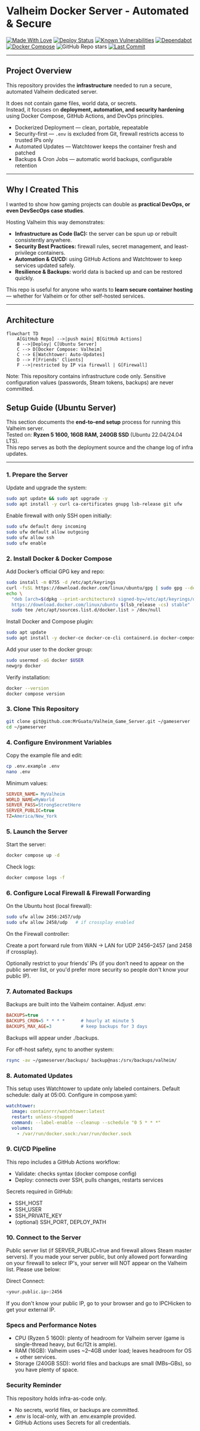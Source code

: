 # Valheim Docker Server - Automated & Secure

[![Made With Love](https://img.shields.io/badge/Made%20with%20%E2%9D%A4%EF%B8%8F-by%20Jonathan-red)](https://github.com/MrGuato)
[![Deploy Status](https://github.com/MrGuato/Valheim_Game_Server/actions/workflows/codeql.yml/badge.svg)](https://github.com/MrGuato/Valheim_Game_Server/actions/workflows/codeql.yml)
[![Known Vulnerabilities](https://snyk.io/test/github/MrGuato/Valheim_Game_Server/badge.svg)](https://snyk.io/test/github/MrGuato/Valheim_Game_Server)
[![Dependabot](https://img.shields.io/badge/Dependabot-enabled-brightgreen?logo=dependabot)]()
[![Docker Compose](https://img.shields.io/badge/Docker–Compose-blue?logo=docker)]()
![GitHub Repo stars](https://img.shields.io/github/stars/MrGuato/Valheim_Game_Server?style=social)
[![Last Commit](https://img.shields.io/github/last-commit/MrGuato/Valheim_Game_Server)]()

---

## Project Overview
This repository provides the **infrastructure** needed to run a secure, automated Valheim dedicated server.  

It does not contain game files, world data, or secrets.  
Instead, it focuses on **deployment, automation, and security hardening** using Docker Compose, GitHub Actions, and DevOps principles.

- Dockerized Deployment — clean, portable, repeatable  
- Security-first — `.env` is excluded from Git, firewall restricts access to trusted IPs only  
- Automated Updates — Watchtower keeps the container fresh and patched  
- Backups & Cron Jobs — automatic world backups, configurable retention  

---

## Why I Created This
I wanted to show how gaming projects can double as **practical DevOps, or even DevSecOps case studies**.  

Hosting Valheim this way demonstrates:
- **Infrastructure as Code (IaC):** the server can be spun up or rebuilt consistently anywhere.  
- **Security Best Practices:** firewall rules, secret management, and least-privilege containers.  
- **Automation & CI/CD:** using GitHub Actions and Watchtower to keep services updated safely.  
- **Resilience & Backups:** world data is backed up and can be restored quickly.  

This repo is useful for anyone who wants to **learn secure container hosting** — whether for Valheim or for other self-hosted services.

---

## Architecture

```mermaid
flowchart TD
    A[GitHub Repo] -->|push main| B[GitHub Actions]
    B -->|Deploy| C[Ubuntu Server]
    C --> D[Docker Compose: Valheim]
    C --> E[Watchtower: Auto-Updates]
    D --> F[Friends' Clients]
    F -->|restricted by IP via firewall | G[Firewall]
```
Note: This repository contains infrastructure code only.
Sensitive configuration values (passwords, Steam tokens, backups) are never committed.

## Setup Guide (Ubuntu Server)

This section documents the **end-to-end setup** process for running this Valheim server.  
Tested on: **Ryzen 5 1600, 16GB RAM, 240GB SSD** (Ubuntu 22.04/24.04 LTS).  
This repo serves as both the deployment source and the change log of infra updates.

---

### 1. Prepare the Server

Update and upgrade the system:
```bash
sudo apt update && sudo apt upgrade -y
sudo apt install -y curl ca-certificates gnupg lsb-release git ufw
```
Enable firewall with only SSH open initially:

```bash
sudo ufw default deny incoming
sudo ufw default allow outgoing
sudo ufw allow ssh
sudo ufw enable
```
### 2. Install Docker & Docker Compose

Add Docker’s official GPG key and repo:

```bash
sudo install -m 0755 -d /etc/apt/keyrings
curl -fsSL https://download.docker.com/linux/ubuntu/gpg | sudo gpg --dearmor -o /etc/apt/keyrings/docker.gpg
echo \
  "deb [arch=$(dpkg --print-architecture) signed-by=/etc/apt/keyrings/docker.gpg] \
  https://download.docker.com/linux/ubuntu $(lsb_release -cs) stable" | \
  sudo tee /etc/apt/sources.list.d/docker.list > /dev/null
```

Install Docker and Compose plugin:

```bash
sudo apt update
sudo apt install -y docker-ce docker-ce-cli containerd.io docker-compose-plugin
```

Add your user to the docker group:

```bash
sudo usermod -aG docker $USER
newgrp docker
```

Verify installation:

```bash
docker --version
docker compose version
```

### 3. Clone This Repository

```bash
git clone git@github.com:MrGuato/Valheim_Game_Server.git ~/gameserver
cd ~/gameserver
```

### 4. Configure Environment Variables
Copy the example file and edit:

```bash
cp .env.example .env
nano .env
```

Minimum values:

```ini
SERVER_NAME= MyValheim
WORLD_NAME=MyWorld
SERVER_PASS=StrongSecretHere
SERVER_PUBLIC=true
TZ=America/New_York
```

### 5. Launch the Server

Start the server:

```bash
docker compose up -d
```

Check logs:

```bash
docker compose logs -f
```

### 6. Configure Local Firewall & Firewall Forwarding

On the Ubuntu host (local firewall):

```bash
sudo ufw allow 2456:2457/udp
sudo ufw allow 2458/udp   # if crossplay enabled
```

On the Firewall controller:

Create a port forward rule from WAN → LAN for UDP 2456–2457 (and 2458 if crossplay).

Optionally restrict to your friends’ IPs (if you don’t need to appear on the public server list, or you'd prefer more security so people don't know your public IP).

### 7. Automated Backups
Backups are built into the Valheim container. Adjust .env:

```ini
BACKUPS=true
BACKUPS_CRON=5 * * * *      # hourly at minute 5
BACKUPS_MAX_AGE=3           # keep backups for 3 days
```

Backups will appear under ./backups.

For off-host safety, sync to another system:

```bash
rsync -av ~/gameserver/backups/ backup@nas:/srv/backups/valheim/
```

### 8. Automated Updates

This setup uses Watchtower to update only labeled containers.
Default schedule: daily at 05:00. Configure in compose.yaml:

```yaml
watchtower:
  image: containrrr/watchtower:latest
  restart: unless-stopped
  command: --label-enable --cleanup --schedule "0 5 * * *"
  volumes:
    - /var/run/docker.sock:/var/run/docker.sock
```

### 9. CI/CD Pipeline
This repo includes a GitHub Actions workflow:

- Validate: checks syntax (docker compose config)
- Deploy: connects over SSH, pulls changes, restarts services

Secrets required in GitHub:
- SSH_HOST
- SSH_USER
- SSH_PRIVATE_KEY
- (optional) SSH_PORT, DEPLOY_PATH

### 10. Connect to the Server
Public server list (if SERVER_PUBLIC=true and firewall allows Steam master servers). If you made your server public, but only allowed port forwarding on your firewall to selecr IP's, your server will NOT appear on the Valheim list. Please use below: 

Direct Connect:

```bash
<your.public.ip>:2456
```

If you don't know your public IP, go to your browser and go to IPCHicken to get your external IP. 

### Specs and Performance Notes
- CPU (Ryzen 5 1600): plenty of headroom for Valheim server (game is single-thread heavy, but 6c/12t is ample).
- RAM (16GB): Valheim uses ~2–4GB under load; leaves headroom for OS + other services.
- Storage (240GB SSD): world files and backups are small (MBs–GBs), so you have plenty of space.

### Security Reminder
This repository holds infra-as-code only.

- No secrets, world files, or backups are committed.
- .env is local-only, with an .env.example provided.
- GitHub Actions uses Secrets for all credentials.
